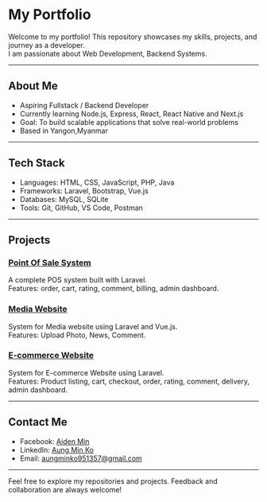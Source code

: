 #  My Portfolio

Welcome to my portfolio! This repository showcases my skills, projects, and journey as a developer.  
I am passionate about Web Development, Backend Systems.

---

##  About Me
-  Aspiring Fullstack / Backend Developer  
-  Currently learning Node.js, Express, React, React Native and Next.js 
-  Goal: To build scalable applications that solve real-world problems  
-  Based in Yangon,Myanmar  

---

##  Tech Stack
- Languages: HTML, CSS, JavaScript, PHP, Java  
- Frameworks: Laravel, Bootstrap, Vue.js  
- Databases: MySQL, SQLite
- Tools: Git, GitHub, VS Code, Postman

---

##  Projects
###  [Point Of Sale System](#)
A complete POS system built with Laravel.  
Features: order, cart, rating, comment, billing, admin dashboard.

###  [Media Website](#)
System for Media website using Laravel and Vue.js.  
Features: Upload Photo, News, Comment.

###  [E-commerce Website](#)
System for E-commerce Website using Laravel.  
Features: Product listing, cart, checkout, order, rating, comment, delivery, admin dashboard.

---

##  Contact Me
- Facebook: [Aiden Min](#https://www.facebook.com/profile.php?id=61571911991566&mibextid=wwXIfr&mibextid=wwXIfr)  
- LinkedIn: [Aung Min Ko](#https://www.linkedin.com/in/aung-min-ko-20b317346)  
- Email: aungminko951357@gmail.com  

---

 Feel free to explore my repositories and projects. Feedback and collaboration are always welcome!
